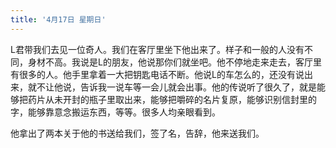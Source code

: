 ```yaml
---
title: '4月17日 星期日'
---
```


L君带我们去见一位奇人。我们在客厅里坐下他出来了。样子和一般的人没有不同，身材不高。我说是L的朋友，他说那你们就坐吧。他不停地走来走去，客厅里有很多的人。他手里拿着一大把钥匙电话不断。他说L的车怎么的，还没有说出来，就不让他说，告诉我一说车等一会儿就会出事。他的传说听了很久了，就是能够把药片从未开封的瓶子里取出来，能够把嚼碎的名片复原，能够识别信封里的字，能够靠意念搬运东西，等等。很多人均亲眼看到。

他拿出了两本关于他的书送给我们，签了名，告辞，他来送我们。

